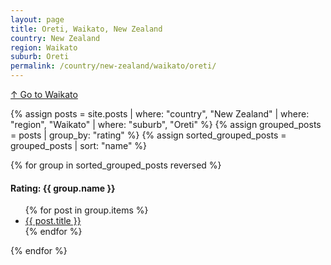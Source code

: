 ```yaml
---
layout: page
title: Oreti, Waikato, New Zealand
country: New Zealand
region: Waikato
suburb: Oreti
permalink: /country/new-zealand/waikato/oreti/
---
```

[↑ Go to Waikato](/country/new-zealand/waikato/)

{% assign posts = site.posts | where: "country", "New Zealand" | where: "region", "Waikato" | where: "suburb", "Oreti" %}
{% assign grouped_posts = posts | group_by: "rating" %}
{% assign sorted_grouped_posts = grouped_posts | sort: "name" %}

{% for group in sorted_grouped_posts reversed %}
  <h4>Rating: {{ group.name }}</h4>
  <ul>
    {% for post in group.items %}
      <li><a href="{{ post.url }}">{{ post.title }}</a></li>
    {% endfor %}
  </ul>
{% endfor %}
